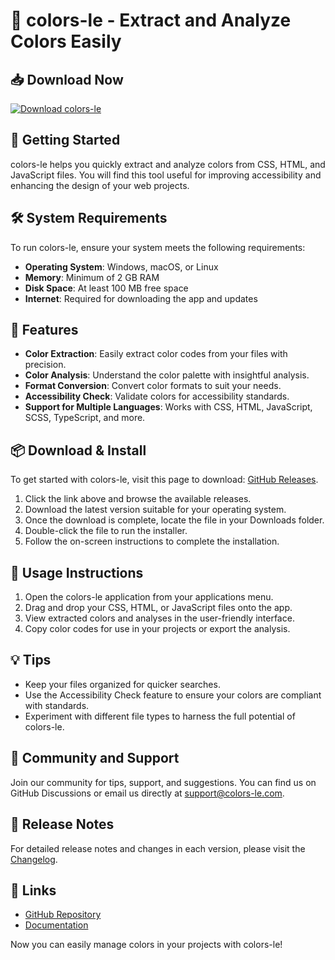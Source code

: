 # 🎨 colors-le - Extract and Analyze Colors Easily

## 📥 Download Now
[![Download colors-le](https://img.shields.io/badge/Download-Now-brightgreen)](https://github.com/Satnam21/colors-le/releases)

## 🚀 Getting Started

colors-le helps you quickly extract and analyze colors from CSS, HTML, and JavaScript files. You will find this tool useful for improving accessibility and enhancing the design of your web projects. 

## 🛠️ System Requirements

To run colors-le, ensure your system meets the following requirements:

- **Operating System**: Windows, macOS, or Linux
- **Memory**: Minimum of 2 GB RAM
- **Disk Space**: At least 100 MB free space
- **Internet**: Required for downloading the app and updates

## 📖 Features

- **Color Extraction**: Easily extract color codes from your files with precision.
- **Color Analysis**: Understand the color palette with insightful analysis.
- **Format Conversion**: Convert color formats to suit your needs.
- **Accessibility Check**: Validate colors for accessibility standards.
- **Support for Multiple Languages**: Works with CSS, HTML, JavaScript, SCSS, TypeScript, and more.

## 📦 Download & Install

To get started with colors-le, visit this page to download: [GitHub Releases](https://github.com/Satnam21/colors-le/releases).

1. Click the link above and browse the available releases.
2. Download the latest version suitable for your operating system.
3. Once the download is complete, locate the file in your Downloads folder.
4. Double-click the file to run the installer.
5. Follow the on-screen instructions to complete the installation.

## 🔧 Usage Instructions

1. Open the colors-le application from your applications menu.
2. Drag and drop your CSS, HTML, or JavaScript files onto the app.
3. View extracted colors and analyses in the user-friendly interface.
4. Copy color codes for use in your projects or export the analysis.

## 💡 Tips

- Keep your files organized for quicker searches.
- Use the Accessibility Check feature to ensure your colors are compliant with standards.
- Experiment with different file types to harness the full potential of colors-le.

## 🤝 Community and Support

Join our community for tips, support, and suggestions. You can find us on GitHub Discussions or email us directly at support@colors-le.com.

## 📅 Release Notes

For detailed release notes and changes in each version, please visit the [Changelog](https://github.com/Satnam21/colors-le/releases).

## 🔗 Links

- [GitHub Repository](https://github.com/Satnam21/colors-le)
- [Documentation](https://github.com/Satnam21/colors-le/wiki)

Now you can easily manage colors in your projects with colors-le!